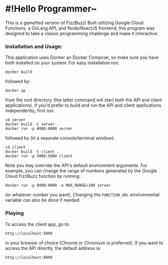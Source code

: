 # #!Hello Programmer~

This is a gamefied version of FizzBuzz! Built utilizing Google Cloud
Functions, a GoLang API, and Node/ReactJS frontend, this program was
designed to take a classic programming challenge and make it interactive.

### Installation and Usage:
 This application uses Docker an Docker Compose, so make sure you have both
 installed on your system. For easy installation run:

 ```
 docker build
 ```

 followed by:

 ```
docker up
 ```

from the root directory (the latter command will start both the API and
client applications). If you'd prefer to build and run the API and client
applications independently, first run:

```
cd server
docker build -t server .
docker run -p 8000:8000 server
```

followed by (in a separate console/terminal window):
```
cd client
docker build -t client .
docker run -p 5000:5000 client
```

Note you may override the API's default environment arguments. For example,
you can change the range of numbers generated by the Google Cloud FizzBuzz
function by running:

```
docker run -p 8000:8000 -e MAX_RANGE=100 server
```

(or whatever number you want). Changing the `FUNCTION_URL` environmental
variable can also be done if needed.

### Playing

To access the client app, go to:

```
http://localhost:5000
```

in your browser of choice (Chrome or Chromium is preferred). If you want
to access the API directly, the default address is:

```
http://localhost:8000
```
